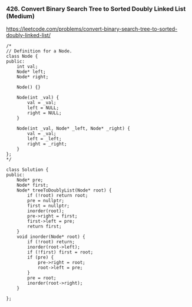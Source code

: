 ### 426. Convert Binary Search Tree to Sorted Doubly Linked List (Medium)

https://leetcode.com/problems/convert-binary-search-tree-to-sorted-doubly-linked-list/

```
/*
// Definition for a Node.
class Node {
public:
    int val;
    Node* left;
    Node* right;

    Node() {}

    Node(int _val) {
        val = _val;
        left = NULL;
        right = NULL;
    }

    Node(int _val, Node* _left, Node* _right) {
        val = _val;
        left = _left;
        right = _right;
    }
};
*/

class Solution {
public:
    Node* pre;
    Node* first;
    Node* treeToDoublyList(Node* root) {
        if (!root) return root;
        pre = nullptr;
        first = nullptr;
        inorder(root);
        pre->right = first;
        first->left = pre;
        return first;
    }
    void inorder(Node* root) {
        if (!root) return;
        inorder(root->left);
        if (!first) first = root;
        if (pre) {
            pre->right = root;
            root->left = pre;
        }
        pre = root;
        inorder(root->right);
    }
    
};
```
